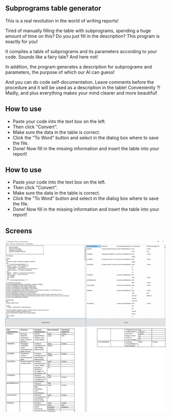 Subprograms table generator
--------------------
This is a real revolution in the world of writing reports!

Tired of manually filling the table with subprograms, spending a huge amount of time on this? Do you just fill in the description? This program is exactly for you!

It compiles a table of subprograms and its parameters according to your code. Sounds like a fairy tale? And here not!

In addition, the program generates a description for subprograms and parameters, the purpose of which our AI can guess!

And you can do code self-documentation. Leave comments before the procedure and it will be used as a description in the table! Conveniently ?! Madly, and plus everything makes your mind clearer and more beautiful!

How to use
--------------------
+ Paste your code into the text box on the left. 
+ Then click "Convert". 
+ Make sure the data in the table is correct. 
+ Click the "To Word" button and select in the dialog box where to save the file.
+ Done! Now fill in the missing information and insert the table into your report!

How to use
--------------------
+ Paste your code into the text box on the left. 
+ Then click "Convert". 
+ Make sure the data in the table is correct. 
+ Click the "To Word" button and select in the dialog box where to save the file.
+ Done! Now fill in the missing information and insert the table into your report!

Screens
--------------------
![Screen 1](https://github.com/N1ghtF1re/Subprograms-table-generator/blob/master/screens/1.PNG)
![Screen 2](https://github.com/N1ghtF1re/Subprograms-table-generator/blob/master/screens/2.PNG)
